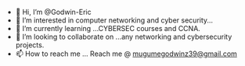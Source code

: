 - 👋 Hi, I’m @Godwin-Eric
- 👀 I’m interested in computer networking and cyber security...
- 🌱 I’m currently learning ...CYBERSEC courses and CCNA.
- 💞️ I’m looking to collaborate on ...any networking and cybersecurity projects.
- 📫 How to reach me ... Reach me @ mugumegodwinz39@gmail.com

<!---
Godwin-Eric/Godwin-Eric is a ✨ special ✨ repository because its `README.md` (this file) appears on your GitHub profile.
You can click the Preview link to take a look at your changes.
--->
